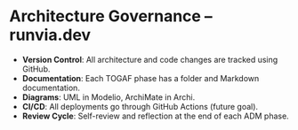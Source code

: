 # Architecture Governance – runvia.dev

- **Version Control**: All architecture and code changes are tracked using GitHub.
- **Documentation**: Each TOGAF phase has a folder and Markdown documentation.
- **Diagrams**: UML in Modelio, ArchiMate in Archi.
- **CI/CD**: All deployments go through GitHub Actions (future goal).
- **Review Cycle**: Self-review and reflection at the end of each ADM phase.
